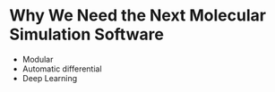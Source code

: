 # Why We Need the Next Molecular Simulation Software

- Modular
- Automatic differential
- Deep Learning